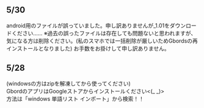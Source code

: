 ## 5/30 
android用のファイルが誤っていました。申し訳ありませんが_1.01をダウンロードください……
※過去の誤ったファイルは存在しても問題ないと思われますが、気になる方は削除ください。(私のスマホでは一括削除が厳しいためGbordsの再インストールとなりました)
お手数をお掛けして申し訳ありません。
## 5/28
(windowsの方はzipを解凍してから使ってください)<br>
GbordのアプリはGoogleストアからインストールください<(_ _)><br>
方法は「windows 単語リスト インポート」から検索！！

